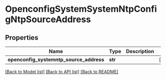 # OpenconfigSystemSystemNtpConfigNtpSourceAddress

## Properties
Name | Type | Description | Notes
------------ | ------------- | ------------- | -------------
**openconfig_systemntp_source_address** | **str** |  | [optional] 

[[Back to Model list]](../README.md#documentation-for-models) [[Back to API list]](../README.md#documentation-for-api-endpoints) [[Back to README]](../README.md)


